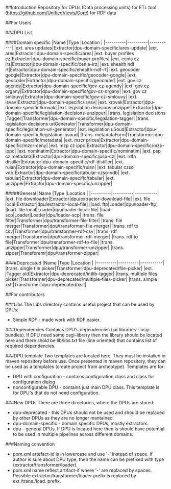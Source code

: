 ##Introduction
Repository for DPUs (Data processing units) for ETL tool (https://github.com/UnifiedViews/Core) for RDF data.

##For Users

###DPU List

####Domain specific
|Name      |Type      |Location   |
|----------|----------|-----------|
|ext. ares updates|Extractor|dpu-domain-specific/ares-update|
|ext. ares|Extractor|dpu-domain-specific/ares|
|ext. buyer profiles cz|Extractor|dpu-domain-specific/buyer-profiles|
|ext. cenia cz irz|Extractor|dpu-domain-specific/cenia-irz|
|ext. ehealth ndf rt|Extractor|dpu-domain-specific/ehealth-ndf-rt|
|ext. geocoder google|Extractor|dpu-domain-specific/geocoder-google|
|ext. geocoder|Extractor|dpu-domain-specific/geocoder|
|ext. gov cz agendy|Extractor|dpu-domain-specific/gov-cz-agendy|
|ext. gov cz organy|Extractor|dpu-domain-specific/gov-cz-organy|
|ext. gov cz smlouvy|Extractor|dpu-domain-specific/gov-cz-smlouvy|
|ext. isvav|Extractor|dpu-domain-specific/isvav|
|ext. krovak|Extractor|dpu-domain-specific/krovak|
|ext. legislation decisions unzipper|Extractor|dpu-domain-specific/legislation-decisions-unzipper|
|trans. legislation decisions jTagger|Transformer|dpu-domain-specific/legislation-tagger|
|trans. legislation decisions uriGenerator|Transformer|dpu-domain-specific/legislation-uri-generator|
|ext. legislation uSoud|Extractor|dpu-domain-specific/legislation-usoud|
|trans. metadataForm|Transformer|dpu-domain-specific/metadata|
|ext. mzcr prices|Extractor|dpu-domain-specific/mzcr-ceny|
|ext. mzp cz ippc|Extractor|dpu-domain-specific/mzp-ippc|
|ext. nominatim|Extractor|dpu-domain-specific/nominatim|
|ext. psp cz metadata|Extractor|dpu-domain-specific/psp-cz|
|ext. rdfa distiller|Extractor|dpu-domain-specific/rdf-distiller|
|ext. ruian|Extractor|dpu-domain-specific/ruian|
|ext. tabular czso vdb|Extractor|dpu-domain-specific/tabular-czso-vdb|
|ext. tabular|Extractor|dpu-domain-specific/tabular|
|ext. unzipper|Extractor|dpu-domain-specific/unzipper|

#####General
|Name      |Type      |Location   |
|----------|----------|-----------|
|ext. file downloader|Extractor|dpu/extractor-download-file|
|ext. file local|Extractor|dpu/extractor-local-file|
|load. ftp|Loader|dpu/loader-ftp|
|load. file local|Loader|dpu/loader-local-file|
|load. scp|Loader|Loader|dpu/loader-scp|
|trans. file filter|Transformer|dpu/transformer-file-filter|
|trans. file merger|Transformer|dpu/transformer-file-merger|
|trans. rdf to csv|Transformer|dpu/transformer-rdf-csv|
|trans. rdf merger|Transformer|dpu/transformer-rdf-merger|
|trans. rdf to file|Transformer|dpu/transformer-rdf-to-file|
|trans. unzipper|Transformer|dpu/transformer-unzipper|
|trans. zipper|Transforemr|dpu/transformer-zipper|

####Deprecated
|Name      |Type      |Location   |
|----------|----------|-----------|
|trans. single file picker|Transformer|dpu-deprecated/file-picker|
|ext. jTagger old|Extractor|dpu-deprecated/intlib-tagger|
|trans. multiple files picker|Transformer|dpu-deprecated/multiple-files-picker|
|trans. simple xslt|Transformer|dpu-deprecated/xslt|

##For contributors

###Libs
The Libs directory contains useful project that can be used by DPUs:
* Simple RDF - made work with RDF easier.

###Dependencies
Contains DPU's dependencies (jar libraries - osgi bundles). If DPU need some osgi-library then the library should be located here and there shold be lib/libs.txt file (line oriented) that contains list of required dependencies.

###DPU template
Two templates are located here. They must be installed in maven repository before use. Once presented in maven repository, they can be used as a templates (create project from archeotype).
Templates are for:
* DPU with configuration - contains configuration class and class for configuration dialog
* nonconfigurable DPU - contains just main DPU class. This template is for DPU's that do not need configuration.

###New DPUs
There are three directories, where the DPUs are stored:
* dpu-deprecated - this DPUs should not be used and should be replaced by other DPUs as they are no longer mantained.
* dpu-domain-specific - domain specific DPUs, mostly extractors. 
* dpu - general DPUs. If DPU is located here then is should have potential to be used in multiple pipelines across different domains.

###Naming convention
* pom.xml artefact-id is in lowercase and use '-' instead of space. If author is sure about DPU type, then the name can be prefixed with type (extractor/transformer/loader).
* pom.xml name reflect artifact-if where '-' are replaced by spaces. Possible  extractor/transformer/loader prefix is replaced by ext./trans./load. prefix.



